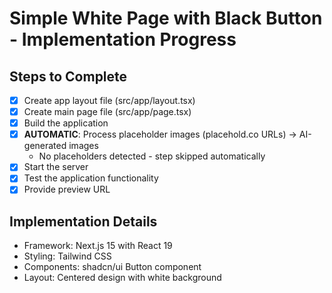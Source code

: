 # Simple White Page with Black Button - Implementation Progress

## Steps to Complete

- [x] Create app layout file (src/app/layout.tsx)
- [x] Create main page file (src/app/page.tsx) 
- [x] Build the application
- [x] **AUTOMATIC**: Process placeholder images (placehold.co URLs) → AI-generated images
  - No placeholders detected - step skipped automatically
- [x] Start the server
- [x] Test the application functionality
- [x] Provide preview URL

## Implementation Details
- Framework: Next.js 15 with React 19
- Styling: Tailwind CSS
- Components: shadcn/ui Button component
- Layout: Centered design with white background